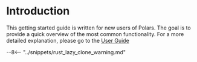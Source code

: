 # Introduction

This getting started guide is written for new users of Polars. The goal is to provide a quick overview of the most common functionality. For a more detailed explanation, please go to the [User Guide](../user-guide/index.md) 

--8<-- "../snippets/rust_lazy_clone_warning.md"
